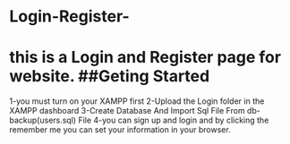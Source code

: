 # Login-Register-
this is a Login and Register page for website.
##Geting Started
=============================
1-you must turn on your XAMPP first 
2-Upload the Login folder in the XAMPP dashboard
3-Create Database And Import Sql File From db-backup(users.sql) File
4-you can sign up and  login and by clicking the remember me you can set your information in your browser.
